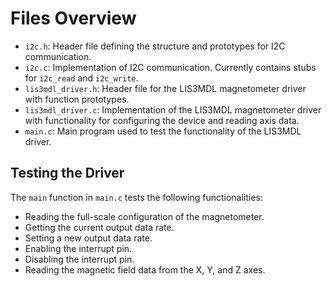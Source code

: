 # Files Overview

- `i2c.h`: Header file defining the structure and prototypes for I2C communication.
- `i2c.c`: Implementation of I2C communication. Currently contains stubs for `i2c_read` and `i2c_write`.
- `lis3mdl_driver.h`: Header file for the LIS3MDL magnetometer driver with function prototypes.
- `lis3mdl_driver.c`: Implementation of the LIS3MDL magnetometer driver with functionality for configuring the device and reading axis data.
- `main.c`: Main program used to test the functionality of the LIS3MDL driver.

## Testing the Driver

The `main` function in `main.c` tests the following functionalities:

- Reading the full-scale configuration of the magnetometer.
- Getting the current output data rate.
- Setting a new output data rate.
- Enabling the interrupt pin.
- Disabling the interrupt pin.
- Reading the magnetic field data from the X, Y, and Z axes.
